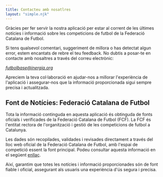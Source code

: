 ```yaml
---
title: Contacteu amb nosatlres 
layout: "simple.njk"
---
```



Gràcies per fer servir la nostra aplicació per estar al corrent de les últimes notícies i informació sobre les competicions de futbol de la Federació Catalana de Futbol.

Si tens qualsevol comentari, suggeriment de millora o has detectat algun error, estem encantats de rebre el teu feedback. No dubtis a posar-te en contacte amb nosaltres a través del correu electrònic:

<a href="mailto:futbolbase@inergia.org">_futbolbase@inergia.org_</a>

Apreciem la teva col·laboració en ajudar-nos a millorar l'experiència de l'aplicació i assegurar-nos que la informació proporcionada sigui sempre precisa i actualitzada.

## Font de Notícies: Federació Catalana de Futbol

Tota la informació continguda en aquesta aplicació és obtinguda de fonts oficials i verificades de la Federació Catalana de Futbol (FCF). La FCF és l'entitat rectora de l'organització i gestió de les competicions de futbol a Catalunya.

Les dades són recopilades, validades i revisades directament a través del lloc web oficial de la Federació Catalana de Futbol, amb l'espai de competició essent la font principal. Podeu consultar aquesta informació en el següent [enllaç](https://www.fcf.cat/competicio).

Així, garantim que totes les notícies i informació proporcionades són de font fiable i oficial, assegurant als usuaris una experiència d'ús segura i precisa.